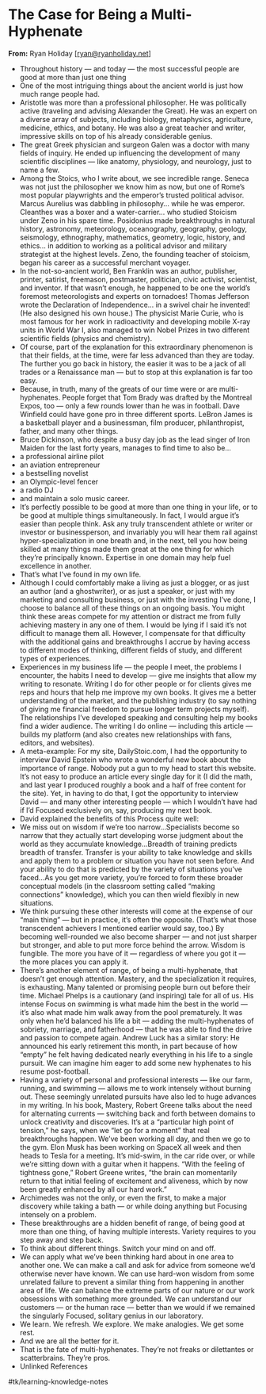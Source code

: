 # The Case for Being a Multi-Hyphenate
**From:** Ryan Holiday [ryan@ryanholiday.net]

* Throughout history — and today — the most successful people are good at more than just one thing
* One of the most intriguing things about the ancient world is just how much range people had.
* Aristotle was more than a professional philosopher. He was politically active (traveling and advising Alexander the Great). He was an expert on a diverse array of subjects, including biology, metaphysics, agriculture, medicine, ethics, and botany. He was also a great teacher and writer, impressive skills on top of his already considerable genius.
* The great Greek physician and surgeon Galen was a doctor with many fields of inquiry. He ended up influencing the development of many scientific disciplines — like anatomy, physiology, and neurology, just to name a few.
* Among the Stoics, who I write about, we see incredible range. Seneca was not just the philosopher we know him as now, but one of Rome’s most popular playwrights and the emperor’s trusted political advisor. Marcus Aurelius was dabbling in philosophy… while he was emperor. Cleanthes was a boxer and a water-carrier… who studied Stoicism under Zeno in his spare time. Posidonius made breakthroughs in natural history, astronomy, meteorology, oceanography, geography, geology, seismology, ethnography, mathematics, geometry, logic, history, and ethics… in addition to working as a political advisor and military strategist at the highest levels. Zeno, the founding teacher of stoicism, began his career as a successful merchant voyager.
* In the not-so-ancient world, Ben Franklin was an author, publisher, printer, satirist, freemason, postmaster, politician, civic activist, scientist, and inventor. If that wasn’t enough, he happened to be one the world’s foremost meteorologists and experts on tornadoes! Thomas Jefferson wrote the Declaration of Independence… in a swivel chair he invented! (He also designed his own house.) The physicist Marie Curie, who is most famous for her work in radioactivity and developing mobile X-ray units in World War I, also managed to win Nobel Prizes in two different scientific fields (physics and chemistry).
* Of course, part of the explanation for this extraordinary phenomenon is that their fields, at the time, were far less advanced than they are today. The further you go back in history, the easier it was to be a jack of all trades or a Renaissance man — but to stop at this explanation is far too easy.
* Because, in truth, many of the greats of our time were or are multi-hyphenates. People forget that Tom Brady was drafted by the Montreal Expos, too — only a few rounds lower than he was in football. Dave Winfield could have gone pro in three different sports. LeBron James is a basketball player and a businessman, film producer, philanthropist, father, and many other things.
* Bruce Dickinson, who despite a busy day job as the lead singer of Iron Maiden for the last forty years, manages to find time to also be…
* a professional airline pilot
* an aviation entrepreneur
* a bestselling novelist
* an Olympic-level fencer
* a radio DJ
* and maintain a solo music career.
* It’s perfectly possible to be good at more than one thing in your life, or to be good at multiple things simultaneously. In fact, I would argue it’s easier than people think. Ask any truly transcendent athlete or writer or investor or businessperson, and invariably you will hear them rail against hyper-specialization in one breath and, in the next, tell you how being skilled at many things made them great at the one thing for which they’re principally known. Expertise in one domain may help fuel excellence in another.
* That’s what I’ve found in my own life.
* Although I could comfortably make a living as just a blogger, or as just an author (and a ghostwriter), or as just a speaker, or just with my marketing and consulting business, or just with the investing I’ve done, I choose to balance all of these things on an ongoing basis. You might think these areas compete for my attention or distract me from fully achieving mastery in any one of them. I would be lying if I said it’s not difficult to manage them all. However, I compensate for that difficulty with the additional gains and breakthroughs I accrue by having access to different modes of thinking, different fields of study, and different types of experiences.
* Experiences in my business life — the people I meet, the problems I encounter, the habits I need to develop — give me insights that allow my writing to resonate. Writing I do for other people or for clients gives me reps and hours that help me improve my own books. It gives me a better understanding of the market, and the publishing industry (to say nothing of giving me financial freedom to pursue longer term projects myself). The relationships I’ve developed speaking and consulting help my books find a wider audience. The writing I do online — including this article — builds my platform (and also creates new relationships with fans, editors, and websites).
* A meta-example: For my site, DailyStoic.com, I had the opportunity to interview David Epstein who wrote a wonderful new book about the importance of range. Nobody put a gun to my head to start this website. It’s not easy to produce an article every single day for it (I did the math, and last year I produced roughly a book and a half of free content for the site). Yet, in having to do that, I got the opportunity to interview David — and many other interesting people — which I wouldn’t have had if I’d Focused exclusively on, say, producing my next book.
* David explained the benefits of this Process quite well:
* We miss out on wisdom if we’re too narrow…Specialists become so narrow that they actually start developing worse judgment about the world as they accumulate knowledge…Breadth of training predicts breadth of transfer. Transfer is your ability to take knowledge and skills and apply them to a problem or situation you have not seen before. And your ability to do that is predicted by the variety of situations you’ve faced…As you get more variety, you’re forced to form these broader conceptual models (in the classroom setting called “making connections” knowledge), which you can then wield flexibly in new situations.
* We think pursuing these other interests will come at the expense of our “main thing” — but in practice, it’s often the opposite. (That’s what those transcendent achievers I mentioned earlier would say, too.) By becoming well-rounded we also become sharper — and not just sharper but stronger, and able to put more force behind the arrow. Wisdom is fungible. The more you have of it — regardless of where you got it — the more places you can apply it.
* There’s another element of range, of being a multi-hyphenate, that doesn’t get enough attention. Mastery, and the specialization it requires, is exhausting. Many talented or promising people burn out before their time. Michael Phelps is a cautionary (and inspiring) tale for all of us. His intense Focus on swimming is what made him the best in the world — it’s also what made him walk away from the pool prematurely. It was only when he’d balanced his life a bit — adding the multi-hyphenates of sobriety, marriage, and fatherhood — that he was able to find the drive and passion to compete again. Andrew Luck has a similar story: He announced his early retirement this month, in part because of how “empty” he felt having dedicated nearly everything in his life to a single pursuit. We can imagine him eager to add some new hyphenates to his resume post-football.
* Having a variety of personal and professional interests — like our farm, running, and swimming — allows me to work intensely without burning out. These seemingly unrelated pursuits have also led to huge advances in my writing. In his book, Mastery, Robert Greene talks about the need for alternating currents — switching back and forth between domains to unlock creativity and discoveries. It’s at a “particular high point of tension,” he says, when we “let go for a moment” that real breakthroughs happen. We’ve been working all day, and then we go to the gym. Elon Musk has been working on SpaceX all week and then heads to Tesla for a meeting. It’s mid-swim, in the car ride over, or while we’re sitting down with a guitar when it happens. “With the feeling of tightness gone,” Robert Greene writes, “the brain can momentarily return to that initial feeling of excitement and aliveness, which by now been greatly enhanced by all our hard work.”
* Archimedes was not the only, or even the first, to make a major discovery while taking a bath — or while doing anything but Focusing intensely on a problem.
* These breakthroughs are a hidden benefit of range, of being good at more than one thing, of having multiple interests. Variety requires to you step away and step back.
* To think about different things. Switch your mind on and off.
* We can apply what we’ve been thinking hard about in one area to another one. We can make a call and ask for advice from someone we’d otherwise never have known. We can use hard-won wisdom from some unrelated failure to prevent a similar thing from happening in another area of life. We can balance the extreme parts of our nature or our work obsessions with something more grounded. We can understand our customers — or the human race — better than we would if we remained the singularly Focused, solitary genius in our laboratory.
* We learn. We refresh. We explore. We make analogies. We get some rest.
* And we are all the better for it.
* That is the fate of multi-hyphenates. They’re not freaks or dilettantes or scatterbrains. They’re pros.
* Unlinked References

#tk/learning-knowledge-notes
